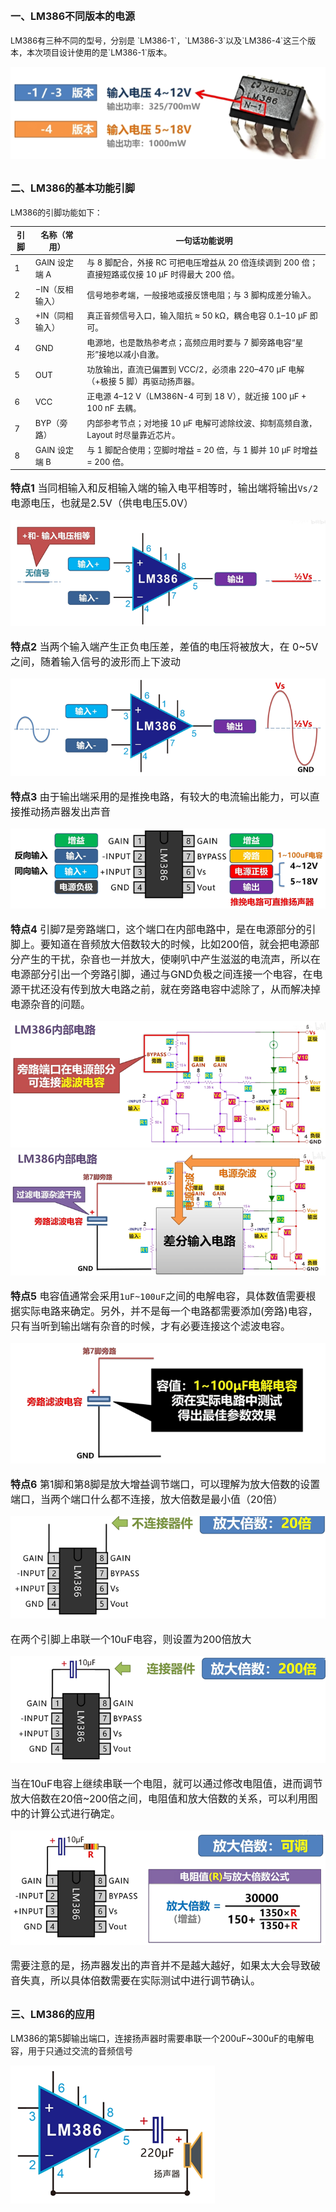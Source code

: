 
<style>
.red {
  color: #ff0000;
}
.green {
  color:rgb(10, 162, 10);
}
.blue {
  color:rgb(17, 0, 255);
}

.wathet {
  color:rgb(0, 132, 255);
}
</style>

## <font size=3>一、LM386不同版本的电源</font>

<font size=2>
LM386有三种不同的型号，分别是 `LM386-1`，`LM386-3`以及`LM386-4`这三个版本，本次项目设计使用的是`LM386-1`版本。

![LM386电源版本](./images/LM386_Pic1.png)
</font>

## <font size=3>二、LM386的基本功能引脚</font>

<font size=2>
LM386的引脚功能如下：

| 引脚 | 名称（常用）    | 一句话功能说明                                                                                   |
| ---- | --------------- | ------------------------------------------------------------------------------------------------ |
| 1    | GAIN 设定端 A   | 与 8 脚配合，外接 RC 可把电压增益从 20 倍连续调到 200 倍；直接短路或仅接 10 µF 时得最大 200 倍。 |
| 2    | −IN（反相输入） | 信号地参考端，一般接地或接反馈电阻；与 3 脚构成差分输入。                                        |
| 3    | +IN（同相输入） | 真正音频信号入口，输入阻抗 ≈ 50 kΩ，耦合电容 0.1–10 µF 即可。                                    |
| 4    | GND            | 电源地，也是散热参考点；高频应用时要与 7 脚旁路电容“星形”接地以减小自激。                        |
| 5    | OUT             | 功放输出，直流已偏置到 VCC/2，必须串 220–470 µF 电解（+极接 5 脚）再驱动扬声器。                 |
| 6    | VCC             | 正电源 4–12 V（LM386N-4 可到 18 V），就近接 100 µF + 100 nF 去耦。                               |
| 7    | BYP（旁路）     | 内部参考节点；对地接 10 µF 电解可滤除纹波、抑制高频自激，Layout 时尽量靠近芯片。                 |
| 8    | GAIN 设定端 B   | 与 1 脚配合使用；空脚时增益 = 20 倍，与 1 脚并 10 µF 时增益 = 200 倍。                           |

</font>

<font size=3>

**<font size=3>特点1</font>**
当同相输入和反相输入端的输入电平相等时，输出端将输出`Vs/2`电源电压，也就是2.5V（供电电压5.0V）

![输入电平相等时](./images/LM386_Pic2.png)

**<font size=3>特点2</font>**
当两个输入端产生正负电压差，差值的电压将被放大，在 0~5V 之间，随着输入信号的波形而上下波动

![输入产生压差时](./images/LM386_Pic3.png)

**<font size=3>特点3</font>**
由于输出端采用的是推挽电路，有较大的电流输出能力，可以直接推动扬声器发出声音

![输出引脚](./images/LM386_Pic8.png)

**<font size=3>特点4</font>**
引脚7是旁路端口，这个端口在内部电路中，是在电源部分的引脚上。要知道在音频放大倍数较大的时候，比如200倍，就会把电源部分产生的干扰，杂音也一并放大，使喇叭中产生滋滋的电流声，所以在电源部分引出一个旁路引脚，通过与GND负极之间连接一个电容，在电源干扰还没有传到放大电路之前，就在旁路电容中滤除了，从而解决掉电源杂音的问题。

![内部电路](./images/LM386_Pic5.png)
![滤波原理](./images/LM386_Pic6.png)


**<font size=3>特点5</font>**
电容值通常会采用`1uF~100uF`之间的电解电容，具体数值需要根据实际电路来确定。另外，并不是每一个电路都需要添加(旁路)电容，只有当听到输出端有杂音的时候，才有必要连接这个滤波电容。

![滤波电容范围](./images/LM386_Pic7.png)

**<font size=3>特点6</font>**
第1脚和第8脚是放大增益调节端口，可以理解为放大倍数的设置端口，当两个端口什么都不连接，放大倍数是最小值（20倍）

![放大倍数20倍](./images/LM386_Pic4.png)

在两个引脚上串联一个10uF电容，则设置为200倍放大

![放大倍数200倍](./images/LM386_Pic9.png)

当在10uF电容上继续串联一个电阻，就可以通过修改电阻值，进而调节放大倍数在20倍~200倍之间，电阻值和放大倍数的关系，可以利用图中的计算公式进行确定。

![放大倍数200倍](./images/LM386_Pic10.png)

需要注意的是，扬声器发出的声音并不是越大越好，如果太大会导致破音失真，所以具体倍数需要在实际测试中进行调节确认。

</font>


## <font size=3>三、LM386的应用</font>

LM386的第5脚输出端口，连接扬声器时需要串联一个200uF~300uF的电解电容，用于只通过交流的音频信号

![放大倍数200倍](./images/LM386_Pic11.png)




